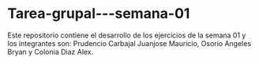 # Tarea-grupal---semana-01
Este repositorio contiene el desarrollo de los ejercicios de la semana 01 y los integrantes son: Prudencio Carbajal Juanjose Mauricio, Osorio Angeles Bryan y Colonia Diaz Alex.
